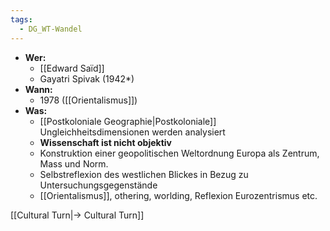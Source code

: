 ```yaml
---
tags:
  - DG_WT-Wandel
---
```


- **Wer:**
	- [[Edward Saïd]]
	- Gayatri Spivak (1942*)
- **Wann:**
	- 1978 ([[Orientalismus]])
- **Was:**
	- [[Postkoloniale Geographie|Postkoloniale]] Ungleichheitsdimensionen werden analysiert
	- **Wissenschaft ist nicht objektiv**
	- Konstruktion einer geopolitischen Weltordnung Europa als Zentrum, Mass und Norm.
	- Selbstreflexion des westlichen Blickes in Bezug zu Untersuchungsgegenstände
	- [[Orientalismus]], othering, worlding, Reflexion Eurozentrismus etc.

[[Cultural Turn|→ Cultural Turn]]